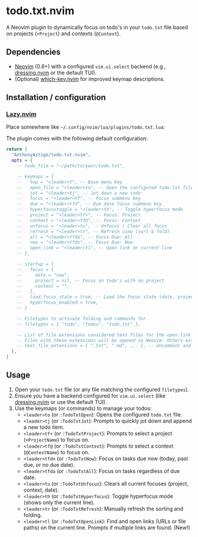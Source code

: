 # todo.txt.nvim

A Neovim plugin to dynamically focus on todo's in your `todo.txt` file based on projects (`+Project`) and contexts (`@Context`).

## Dependencies

- [Neovim](https://neovim.io/) (0.8+) with a configured `vim.ui.select` backend (e.g., [dressing.nvim](https://github.com/stevearc/dressing.nvim) or the default TUI).
- (Optional) [which-key.nvim](https://github.com/folke/which-key.nvim) for improved keymap descriptions.

## Installation / configuration

### [Lazy.nvim](https://github.com/folke/lazy.nvim)

Place somewhere like `~/.config/nvim/lua/plugins/todo.txt.lua`:

The plugin comes with the following default configuration:

```lua
return {
  "AnthonyAstige/todo.txt.nvim",
  opts = {
    -- todo_file = "~/path/to/your/todo.txt",

    -- keymaps = {
    --   top = "<leader>t", -- Base menu key
    --   open_file = "<leader>to", -- Open the configured todo.txt file
    --   jot = "<leader>tj", -- Jot down a new todo
    --   focus = "<leader>tf", -- Focus submenu key
    --   due = "<leader>tfd", -- Due date focus submenu key
    --   hyperfocustoggle = "<leader>th", -- Toggle hyperfocus mode
    --   project = "<leader>tf+", -- Focus: Project
    --   context = "<leader>tf@", -- Focus: Context
    --   unfocus = "<leader>tu", -- Unfocus / Clear all focus
    --   refresh = "<leader>tr", -- Refresh view (sort & fold)
    --   all = "<leader>tfda", -- Focus Due: All
    --   now = "<leader>tfdn", -- Focus Due: Now
    --   open_link = "<leader>tl", -- Open link on current line
    -- },

    -- startup = {
    --   focus = {
    --     date = "now",
    --     project = nil, -- Focus on todo's with no project
    --     context = "",
    --   },
    --   load_focus_state = true, -- Load the focus state (date, project, context) on new Neovim sessions?
    --   hyperfocus_enabled = true,
    -- }

    -- Filetypes to activate folding and commands for
    -- filetypes = { "todo", "todos", "todo.txt" },

    -- List of file extensions considered text files for the open_link command.
    -- Files with these extensions will be opened in Neovim. Others externally.
    -- text_file_extensions = { ".txt", ".md", ... }, -- Uncomment and customize if needed
  },
}
```

## Usage

1. Open your `todo.txt` file (or any file matching the configured `filetypes`).
2. Ensure you have a backend configured for `vim.ui.select` (like [dressing.nvim](https://github.com/stevearc/dressing.nvim) or use the default TUI).
3. Use the keymaps (or commands) to manage your todos:
   - `<leader>to` (or `:TodoTxtOpen`): Opens the configured `todo.txt` file.
   - `<leader>tj` (or `:TodoTxtJot`): Prompts to quickly jot down and append a new todo item.
   - `<leader>tf+` (or `:TodoTxtProject`): Prompts to select a project (`+ProjectName`) to focus on.
   - `<leader>tf@` (or `:TodoTxtContext`): Prompts to select a context (`@ContextName`) to focus on.
   - `<leader>tfdn` (or `:TodoTxtNow`): Focus on tasks due now (today, past due, or no due date).
   - `<leader>tfda` (or `:TodoTxtAll`): Focus on tasks regardless of due date.
   - `<leader>tu` (or `:TodoTxtUnfocus`): Clears all current focuses (project, context, date).
   - `<leader>th` (or `:TodoTxtHyperfocus`): Toggle hyperfocus mode (shows only the current line).
   - `<leader>tr` (or `:TodoTxtRefresh`): Manually refresh the sorting and folding.
   - `<leader>tl` (or `:TodoTxtOpenLink`): Find and open links (URLs or file paths) on the current line. Prompts if multiple links are found. (New!)
